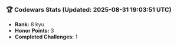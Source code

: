 ### 🏆 Codewars Stats (Updated: 2025-08-31 19:03:51 UTC)

- **Rank:** 8 kyu
- **Honor Points:** 3
- **Completed Challenges:** 1
